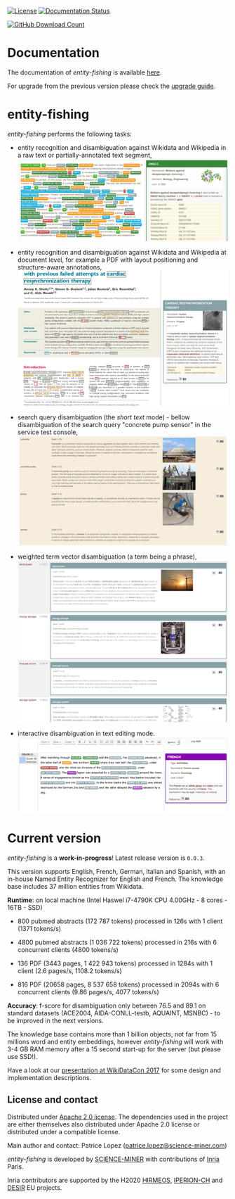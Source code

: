 [![License](http://img.shields.io/:license-apache-blue.svg)](http://www.apache.org/licenses/LICENSE-2.0.html)
[![Documentation Status](https://readthedocs.org/projects/nerd/badge/?version=latest)](https://readthedocs.org/projects/nerd/?badge=latest)
<!-- [![Build Status](https://travis-ci.org/kermitt2/nerd.svg?branch=master)](https://travis-ci.org/kermitt2/nerd) -->
<!-- [![Coverage Status](https://coveralls.io/repos/kermitt2/nerd/badge.svg)](https://coveralls.io/r/kermitt2/nerd) -->
<!-- [![Docker Status](https://images.microbadger.com/badges/version/lfoppiano/grobid.svg)](https://hub.docker.com/r/lfoppiano/ grobid/ "Latest Docker HUB image") -->
[![GitHub Download Count](https://github-basic-badges.herokuapp.com/downloads/kermitt2/entity-fishing/total.svg)]()

# Documentation

The documentation of *entity-fishing* is available [here](http://nerd.readthedocs.io).

For upgrade from the previous version please check the [upgrade guide](http://nerd.readthedocs.io/en/latest/upgradeGuide.html).

# entity-fishing

*entity-fishing* performs the following tasks:

* entity recognition and disambiguation against Wikidata and Wikipedia in a raw text or partially-annotated text segment,
![entity-fishing](doc/images/screen1.png)

* entity recognition and disambiguation against Wikidata and Wikipedia at document level, for example a PDF with layout positioning and structure-aware annotations,
![entity-fishing](doc/images/screen3.png)

* search query disambiguation (the _short text_ mode) - bellow disambiguation of the search query "concrete pump sensor" in the service test console,
![Search query disambiguation](doc/images/screen8.png)

* weighted term vector disambiguation (a term being a phrase),
![Search query disambiguation](doc/images/screen5.png)

* interactive disambiguation in text editing mode.  
![Editor with real time disambiguation](doc/images/screen6.png)

# Current version

*entity-fishing* is a **work-in-progress**! Latest release version is `0.0.3`. 

This version supports English, French, German, Italian and Spanish, with an in-house Named Entity Recognizer for English and French. The knowledge base includes 37 million entities from Wikidata. 

**Runtime**: on local machine (Intel Haswel i7-4790K CPU 4.00GHz - 8 cores - 16TB - SSD)

* 800 pubmed abstracts (172 787 tokens) processed in 126s with 1 client (1371 tokens/s) 

* 4800 pubmed abstracts (1 036 722 tokens) processed in 216s with 6 concurrent clients (4800 tokens/s) 

* 136 PDF (3443 pages, 1 422 943 tokens) processed in 1284s with 1 client (2.6 pages/s, 1108.2 tokens/s)

* 816 PDF (20658 pages, 8 537 658 tokens) processed in 2094s with 6 concurrent clients (9.86 pages/s, 4077 tokens/s)

**Accuracy**: f-score for disambiguation only between 76.5 and 89.1 on standard datasets (ACE2004, AIDA-CONLL-testb, AQUAINT, MSNBC) - to be improved in the next versions.

The knowledge base contains more than 1 billion objects, not far from 15 millions word and entity embeddings, however *entity-fishing* will work with 3-4 GB RAM memory after a 15 second start-up for the server (but please use SSD!). 

Have a look at our [presentation at WikiDataCon 2017](https://grobid.s3.amazonaws.com/presentations/29-10-2017.pdf) for some design and implementation descriptions.


## License and contact

Distributed under [Apache 2.0 license](http://www.apache.org/licenses/LICENSE-2.0). The dependencies used in the project are either themselves also distributed under Apache 2.0 license or distributed under a compatible license. 

Main author and contact: Patrice Lopez (<patrice.lopez@science-miner.com>)

*entity-fishing* is developed by [SCIENCE-MINER](http://science-miner.com/entity-disambiguation/) with contributions of [Inria](http://inria.fr) Paris. 

Inria contributors are supported by the H2020 [HIRMEOS](http://www.hirmeos.eu), [IPERION-CH](http://www.iperionch.eu) and [DESIR](https://www.dariah.eu/activities/projects-and-affiliations/desir/) EU projects. 

